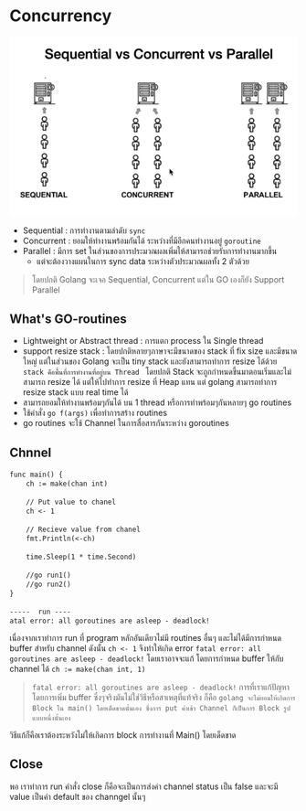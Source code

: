 # Concurrency
![se-con-per.png](./se-con-par.png)

- Sequential : การทำงานตามลำดับ ``sync``
- Concurrent : ยอมให้ทำงานพร้อมกันได้ ระหว่างที่มีอีกคนทำงานอยู่ ``goroutine``
- Parallel : มีการ set ในส่วนของการประมวณผลเพิ่มให้สามารถช่วยรับการทำงานมากขึ้น
    -   แต่จะต้องวางแผนในการ sync data ระหว่างตัวประมวณผลทั้ง 2 ตัวด้วย

> โดยปกติ Golang จะเจอ Sequential, Concurrent แต่ใน GO เองก็ยัง Support Parallel

## What's GO-routines
- Lightweight or Abstract thread : การแตก process ใน Single thread
- support resize stack : โดยปกติหลายๆภาษาจะมีขนาดของ stack ที่ fix size และมีขนาดใหญ่ แต่ในส่วนของ Golang จะเป็น tiny stack และยังสามารถทำการ resize ได้ด้วย ``stack คือพื้นที่การทำงานที่อยู่บน Thread `` โดยปกติ Stack จะถูกกำหนดขึ้นมาตอนเริ่มและไม่สามารถ resize ได้ แต่ให้ไปทำการ resize ที่ Heap แทน แต่ golang สามารถทำการ resize stack แบบ real time ได้
- สามารถยอมให้ทำงานพร้อมๆกันได้ บน 1 thread หรือการทำพร้อมๆกันหลายๆ go routines
- ใช้คำสั่ง ``go f(args)`` เพื่อทำการสร้าง routines
- go routines จะใช้ Channel ในการสื่อสารกันระหว่าง goroutines

## Chnnel

```golang
func main() {
	ch := make(chan int)

	// Put value to chanel
	ch <- 1

	// Recieve value from chanel
	fmt.Println(<-ch)

	time.Sleep(1 * time.Second)

	//go run1()
	//go run2()
}

-----  run ----
atal error: all goroutines are asleep - deadlock!
```

เนื่องจากเราทำการ run ที่ program หลักอันเดียวไม่มี routines อื่นๆ และไม่ได้มีการกำหนด buffer สำหรับ channel ดังนั้น ``ch <- 1`` จึงทำให้เกิด error ``fatal error: all goroutines are asleep - deadlock!`` โดยเราอาจจะแก้ โดยการกำหนด buffer ให้กับ channel ได้ ``ch := make(chan int, 1)``


> ``fatal error: all goroutines are asleep - deadlock!`` การที่เราแก้ปัญหา โดยการเพิ่ม buffer ซึ่งๆจริงมันไม่ใช่วิธีหรือสาเหตุที่แท้จริง ก็คือ ``golang จะไม่ยอมให้เกิดการ Block ใน main() โดยเด็ดขาดนั้นเอง ซึ่งการ put ค่าเข้า Channel ก็เป็นการ Block รูปแบบหนึ่งนั้นเอง``

วิธีแก้ก็คือเราต้องระหวังไม่ให้เกิดการ block การทำงานที่ Main() โดยเด็ดขาด

## Close
พอ เราทำการ run คำสั่ง close ก็คือจะเป็นการส่งค่า channel status เป็น false และจะมี value เป็นค่า default ของ channgel นั้นๆ